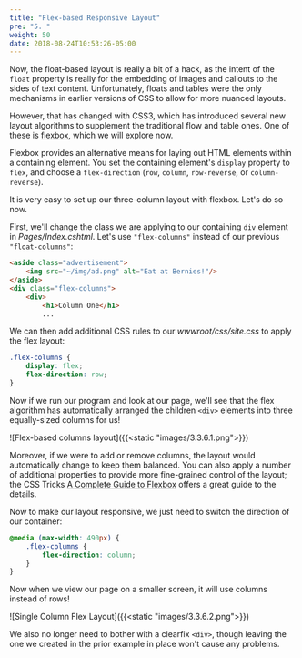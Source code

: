 ```yaml
---
title: "Flex-based Responsive Layout"
pre: "5. "
weight: 50
date: 2018-08-24T10:53:26-05:00
---
```


Now, the float-based layout is really a bit of a hack, as the intent of the `float` property is really for the embedding of images and callouts to the sides of text content.  Unfortunately, floats and tables were the only mechanisms in earlier versions of CSS to allow for more nuanced layouts.

However, that has changed with CSS3, which has introduced several new layout algorithms to supplement the traditional flow and table ones.  One of these is [flexbox](https://css-tricks.com/snippets/css/a-guide-to-flexbox/), which we will explore now.

Flexbox provides an alternative means for laying out HTML elements within a containing element.  You set the containing element's `display` property to `flex`, and choose a `flex-direction` (`row`, `column`, `row-reverse`, or `column-reverse`).  

It is very easy to set up our three-column layout with flexbox.  Let's do so now.

First, we'll change the class we are applying to our containing `div` element in _Pages/Index.cshtml_.  Let's use `"flex-columns"` instead of our previous `"float-columns"`:

```html
<aside class="advertisement">
    <img src="~/img/ad.png" alt="Eat at Bernies!"/>
</aside>
<div class="flex-columns">
    <div>
        <h1>Column One</h1>
        ...
```

We can then add additional CSS rules to our _wwwroot/css/site.css_ to apply the flex layout:

```css
.flex-columns {
    display: flex;
    flex-direction: row;
}
```

Now if we run our program and look at our page, we'll see that the flex algorithm has automatically arranged the children `<div>` elements into three equally-sized columns for us!  

![Flex-based columns layout]({{<static "images/3.3.6.1.png">}})

Moreover, if we were to add or remove columns, the layout would automatically change to keep them balanced.  You can also apply a number of additional properties to provide more fine-grained control of the layout; the CSS Tricks [A Complete Guide to Flexbox](https://css-tricks.com/snippets/css/a-guide-to-flexbox/) offers a great guide to the details.

Now to make our layout responsive, we just need to switch the direction of our container:

```css
@media (max-width: 490px) {
    .flex-columns {
        flex-direction: column;
    }
}
```

Now when we view our page on a smaller screen, it will use columns instead of rows!

![Single Column Flex Layout]({{<static "images/3.3.6.2.png">}})

We also no longer need to bother with a clearfix `<div>`, though leaving the one we created in the prior example in place won't cause any problems.
